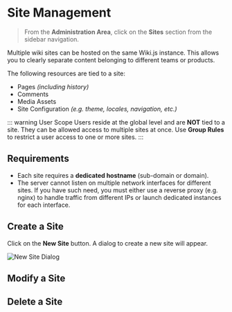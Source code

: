 # Site Management

> From the **Administration Area**, click on the **Sites** section from the sidebar navigation.

Multiple wiki sites can be hosted on the same Wiki.js instance. This allows you to clearly separate content belonging to different teams or products.

The following resources are tied to a site:

- Pages *(including history)*
- Comments
- Media Assets
- Site Configuration *(e.g. theme, locales, navigation, etc.)*

::: warning User Scope
Users reside at the global level and are **NOT** tied to a site. They can be allowed access to multiple sites at once. Use **Group Rules** to restrict a user access to one or more sites.
:::

## Requirements

- Each site requires a **dedicated hostname** (sub-domain or domain).
- The server cannot listen on multiple network interfaces for different sites. If you have such need, you must either use a reverse proxy (e.g. nginx) to handle traffic from different IPs or launch dedicated instances for each interface.

## Create a Site

Click on the **New Site** button. A dialog to create a new site will appear.

![New Site Dialog](/images/docs-admin-sites-new.png)

## Modify a Site



## Delete a Site

